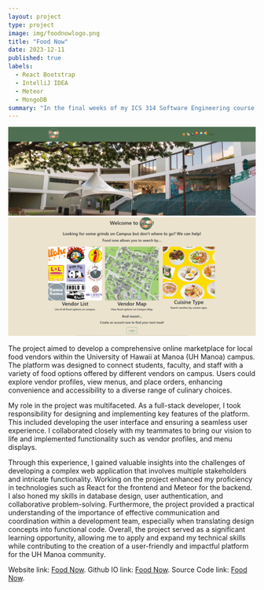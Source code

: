 ```yaml
---
layout: project
type: project
image: img/foodnowlogo.png
title: "Food Now"
date: 2023-12-11
published: true
labels:
  - React Bootstrap
  - IntelliJ IDEA
  - Meteor
  - MongoDB
summary: "In the final weeks of my ICS 314 Software Engineering course, my group and I were tasked with creating a website to help people find food on the UH Manoa campus."
---
```


<img class="img-fluid" src="../img/foodnow1.png">
<img class="img-fluid" src="../img/foodnow2.png">

The project aimed to develop a comprehensive online marketplace for local food vendors within the University of Hawaii at Manoa (UH Manoa) campus. The platform was designed to connect students, faculty, and staff with a variety of food options offered by different vendors on campus. Users could explore vendor profiles, view menus, and place orders, enhancing convenience and accessibility to a diverse range of culinary choices.

My role in the project was multifaceted. As a full-stack developer, I took responsibility for designing and implementing key features of the platform. This included developing the user interface and ensuring a seamless user experience. I collaborated closely with my teammates to bring our vision to life and implemented functionality such as vendor profiles, and menu displays.

Through this experience, I gained valuable insights into the challenges of developing a complex web application that involves multiple stakeholders and intricate functionality. Working on the project enhanced my proficiency in technologies such as React for the frontend and Meteor for the backend. I also honed my skills in database design, user authentication, and collaborative problem-solving. Furthermore, the project provided a practical understanding of the importance of effective communication and coordination within a development team, especially when translating design concepts into functional code. Overall, the project served as a significant learning opportunity, allowing me to apply and expand my technical skills while contributing to the creation of a user-friendly and impactful platform for the UH Manoa community.


Website link: [Food Now](http://67.205.186.185/).
Github IO link: [Food Now](https://food-now.github.io/).
Source Code link: [Food Now](https://github.com/food-now/MM/tree/main).
